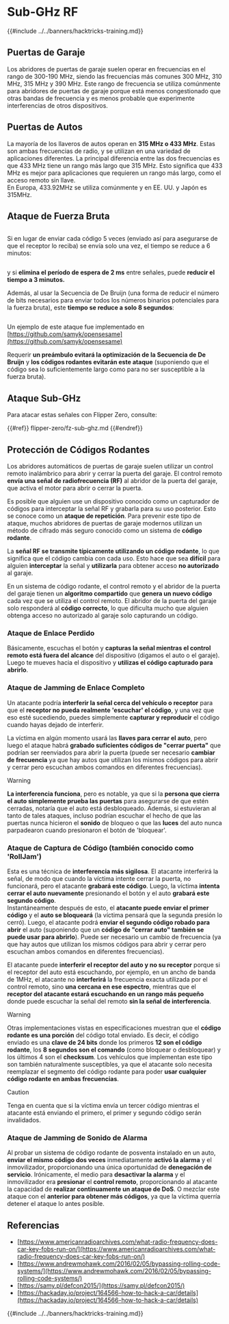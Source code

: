 # Sub-GHz RF

{{#include ../../banners/hacktricks-training.md}}

## Puertas de Garaje

Los abridores de puertas de garaje suelen operar en frecuencias en el rango de 300-190 MHz, siendo las frecuencias más comunes 300 MHz, 310 MHz, 315 MHz y 390 MHz. Este rango de frecuencia se utiliza comúnmente para abridores de puertas de garaje porque está menos congestionado que otras bandas de frecuencia y es menos probable que experimente interferencias de otros dispositivos.

## Puertas de Autos

La mayoría de los llaveros de autos operan en **315 MHz o 433 MHz**. Estas son ambas frecuencias de radio, y se utilizan en una variedad de aplicaciones diferentes. La principal diferencia entre las dos frecuencias es que 433 MHz tiene un rango más largo que 315 MHz. Esto significa que 433 MHz es mejor para aplicaciones que requieren un rango más largo, como el acceso remoto sin llave.\
En Europa, 433.92MHz se utiliza comúnmente y en EE. UU. y Japón es 315MHz.

## **Ataque de Fuerza Bruta**

<figure><img src="../../images/image (1084).png" alt=""><figcaption></figcaption></figure>

Si en lugar de enviar cada código 5 veces (enviado así para asegurarse de que el receptor lo reciba) se envía solo una vez, el tiempo se reduce a 6 minutos:

<figure><img src="../../images/image (622).png" alt=""><figcaption></figcaption></figure>

y si **elimina el período de espera de 2 ms** entre señales, puede **reducir el tiempo a 3 minutos.**

Además, al usar la Secuencia de De Bruijn (una forma de reducir el número de bits necesarios para enviar todos los números binarios potenciales para la fuerza bruta), este **tiempo se reduce a solo 8 segundos**:

<figure><img src="../../images/image (583).png" alt=""><figcaption></figcaption></figure>

Un ejemplo de este ataque fue implementado en [https://github.com/samyk/opensesame](https://github.com/samyk/opensesame)

Requerir **un preámbulo evitará la optimización de la Secuencia de De Bruijn** y **los códigos rodantes evitarán este ataque** (suponiendo que el código sea lo suficientemente largo como para no ser susceptible a la fuerza bruta).

## Ataque Sub-GHz

Para atacar estas señales con Flipper Zero, consulte:

{{#ref}}
flipper-zero/fz-sub-ghz.md
{{#endref}}

## Protección de Códigos Rodantes

Los abridores automáticos de puertas de garaje suelen utilizar un control remoto inalámbrico para abrir y cerrar la puerta del garaje. El control remoto **envía una señal de radiofrecuencia (RF)** al abridor de la puerta del garaje, que activa el motor para abrir o cerrar la puerta.

Es posible que alguien use un dispositivo conocido como un capturador de códigos para interceptar la señal RF y grabarla para su uso posterior. Esto se conoce como un **ataque de repetición**. Para prevenir este tipo de ataque, muchos abridores de puertas de garaje modernos utilizan un método de cifrado más seguro conocido como un sistema de **código rodante**.

La **señal RF se transmite típicamente utilizando un código rodante**, lo que significa que el código cambia con cada uso. Esto hace que sea **difícil** para alguien **interceptar** la señal y **utilizarla** para obtener acceso **no autorizado** al garaje.

En un sistema de código rodante, el control remoto y el abridor de la puerta del garaje tienen un **algoritmo compartido** que **genera un nuevo código** cada vez que se utiliza el control remoto. El abridor de la puerta del garaje solo responderá al **código correcto**, lo que dificulta mucho que alguien obtenga acceso no autorizado al garaje solo capturando un código.

### **Ataque de Enlace Perdido**

Básicamente, escuchas el botón y **capturas la señal mientras el control remoto está fuera del alcance** del dispositivo (digamos el auto o el garaje). Luego te mueves hacia el dispositivo y **utilizas el código capturado para abrirlo**.

### Ataque de Jamming de Enlace Completo

Un atacante podría **interferir la señal cerca del vehículo o receptor** para que el **receptor no pueda realmente 'escuchar' el código**, y una vez que eso esté sucediendo, puedes simplemente **capturar y reproducir** el código cuando hayas dejado de interferir.

La víctima en algún momento usará las **llaves para cerrar el auto**, pero luego el ataque habrá **grabado suficientes códigos de "cerrar puerta"** que podrían ser reenviados para abrir la puerta (puede ser necesario **cambiar de frecuencia** ya que hay autos que utilizan los mismos códigos para abrir y cerrar pero escuchan ambos comandos en diferentes frecuencias).

> [!WARNING]
> **La interferencia funciona**, pero es notable, ya que si la **persona que cierra el auto simplemente prueba las puertas** para asegurarse de que estén cerradas, notaría que el auto está desbloqueado. Además, si estuvieran al tanto de tales ataques, incluso podrían escuchar el hecho de que las puertas nunca hicieron el **sonido** de bloqueo o que las **luces** del auto nunca parpadearon cuando presionaron el botón de 'bloquear'.

### **Ataque de Captura de Código (también conocido como 'RollJam')**

Esta es una técnica de **interferencia más sigilosa**. El atacante interferirá la señal, de modo que cuando la víctima intente cerrar la puerta, no funcionará, pero el atacante **grabará este código**. Luego, la víctima **intenta cerrar el auto nuevamente** presionando el botón y el auto **grabará este segundo código**.\
Instantáneamente después de esto, el **atacante puede enviar el primer código** y el **auto se bloqueará** (la víctima pensará que la segunda presión lo cerró). Luego, el atacante podrá **enviar el segundo código robado para abrir** el auto (suponiendo que un **código de "cerrar auto" también se puede usar para abrirlo**). Puede ser necesario un cambio de frecuencia (ya que hay autos que utilizan los mismos códigos para abrir y cerrar pero escuchan ambos comandos en diferentes frecuencias).

El atacante puede **interferir el receptor del auto y no su receptor** porque si el receptor del auto está escuchando, por ejemplo, en un ancho de banda de 1MHz, el atacante no **interferirá** la frecuencia exacta utilizada por el control remoto, sino **una cercana en ese espectro**, mientras que el **receptor del atacante estará escuchando en un rango más pequeño** donde puede escuchar la señal del remoto **sin la señal de interferencia**.

> [!WARNING]
> Otras implementaciones vistas en especificaciones muestran que el **código rodante es una porción** del código total enviado. Es decir, el código enviado es una **clave de 24 bits** donde los primeros **12 son el código rodante**, los **8 segundos son el comando** (como bloquear o desbloquear) y los últimos 4 son el **checksum**. Los vehículos que implementan este tipo son también naturalmente susceptibles, ya que el atacante solo necesita reemplazar el segmento del código rodante para poder **usar cualquier código rodante en ambas frecuencias**.

> [!CAUTION]
> Tenga en cuenta que si la víctima envía un tercer código mientras el atacante está enviando el primero, el primer y segundo código serán invalidados.

### Ataque de Jamming de Sonido de Alarma

Al probar un sistema de código rodante de posventa instalado en un auto, **enviar el mismo código dos veces** inmediatamente **activó la alarma** y el inmovilizador, proporcionando una única oportunidad de **denegación de servicio**. Irónicamente, el medio para **desactivar la alarma** y el inmovilizador era **presionar** el **control remoto**, proporcionando al atacante la capacidad de **realizar continuamente un ataque de DoS**. O mezclar este ataque con el **anterior para obtener más códigos**, ya que la víctima querría detener el ataque lo antes posible.

## Referencias

- [https://www.americanradioarchives.com/what-radio-frequency-does-car-key-fobs-run-on/](https://www.americanradioarchives.com/what-radio-frequency-does-car-key-fobs-run-on/)
- [https://www.andrewmohawk.com/2016/02/05/bypassing-rolling-code-systems/](https://www.andrewmohawk.com/2016/02/05/bypassing-rolling-code-systems/)
- [https://samy.pl/defcon2015/](https://samy.pl/defcon2015/)
- [https://hackaday.io/project/164566-how-to-hack-a-car/details](https://hackaday.io/project/164566-how-to-hack-a-car/details)

{{#include ../../banners/hacktricks-training.md}}
